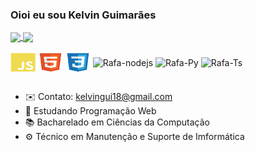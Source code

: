 ### Oioi eu sou Kelvin Guimarães

<div>
<a href="[https://github.com/KelvinGuimaraes/github-readme-stats]">
  <img height=150 align="center" src="https://github-readme-stats.vercel.app/api?username=KelvinGuimaraes&show_icons=true&bg_color=00000000" />
</a>
<a href="[https://github.com/KelvinGuimaraes/convoychat]">
  <img height=150 align="center" src="https://github-readme-stats.vercel.app/api/top-langs?username=KelvinGuimaraes&layout=compact&langs_count=8&card_width=320&bg_color=00000000" />
</a>
</div>

<div style="display: inline_block"><br>
  <img align="center" alt="Rafa-Js" height="30" width="40" src="https://raw.githubusercontent.com/devicons/devicon/master/icons/javascript/javascript-plain.svg">
  <img align="center" alt="Rafa-HTML" height="30" width="40" src="https://raw.githubusercontent.com/devicons/devicon/master/icons/html5/html5-original.svg">
  <img align="center" alt="Rafa-CSS" height="30" width="40" src="https://raw.githubusercontent.com/devicons/devicon/master/icons/css3/css3-original.svg">
  <img align="center" alt="Rafa-nodejs" height="40" width="40" src="https://cdn.jsdelivr.net/gh/devicons/devicon@latest/icons/nodejs/nodejs-original-wordmark.svg">
  <img align="center" alt="Rafa-Py" height="40" width="40" src="https://cdn.jsdelivr.net/gh/devicons/devicon@latest/icons/python/python-original.svg" />
  <img align="center" alt="Rafa-Ts" height="30" width="40" src="https://cdn.jsdelivr.net/gh/devicons/devicon@latest/icons/typescript/typescript-original.svg" />
</div>

##
- ✉️ Contato: kelvingui18@gmail.com
- 🌱 Estudando Programação Web
- 📚 Bacharelado em Ciências da Computação 
- ⚙️ Técnico em Manutenção e Suporte de Imformática
